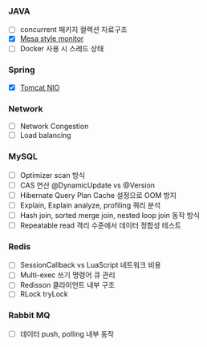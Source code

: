 ### JAVA
- [ ] concurrent 패키지 컬렉션 자료구조
- [X] [Mesa style monitor](https://github.com/CS-tech-study/docs/blob/main/java/monitor.md)
- [ ] Docker 사용 시 스레드 상태

### Spring
- [X] [Tomcat NIO](https://github.com/CS-tech-study/docs/blob/main/spring/tomcat-nio.md)

### Network
- [ ] Network Congestion
- [ ] Load balancing

### MySQL
- [ ] Optimizer scan 방식
- [ ] CAS 연산 @DynamicUpdate vs @Version
- [ ] Hibernate Query Plan Cache 설정으로 OOM 방지
- [ ] Explain, Explain analyze, profiling 쿼리 분석
- [ ] Hash join, sorted merge join, nested loop join 동작 방식
- [ ] Repeatable read 격리 수준에서 데이터 정합성 테스트

### Redis
- [ ] SessionCallback vs LuaScript 네트워크 비용
- [ ] Multi-exec 쓰기 명령어 큐 관리
- [ ] Redisson 클라이언트 내부 구조
- [ ] RLock tryLock

### Rabbit MQ
- [ ] 데이터 push, polling 내부 동작